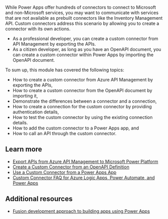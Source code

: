 While Power Apps offer hundreds of connectors to connect to Microsoft and non-Microsoft services, you may want to communicate with services that are not available as prebuilt connectors like the Inventory Management API. Custom connectors address this scenario by allowing you to create a connector with its own actions.

* As a professional developer, you can create a custom connector from API Management by exporting the APIs.
* As a citizen developer, as long as you have an OpenAPI document, you can create a custom connector within Power Apps by importing the OpenAPI document.

To sum up, this module has covered the following topics:

* How to create a custom connector from Azure API Management by exporting the APIs,
* How to create a custom connector from the OpenAPI document by importing it,
* Demonstrate the differences between a connector and a connection,
* How to create a connection for the custom connector by providing authentication details,
* How to test the custom connector by using the existing connection details.
* How to add the custom connector to a Power Apps app, and
* How to call an API through the custom connector.

## Learn more ##

* [Export APIs from Azure API Management to Microsoft Power Platform](https://docs.microsoft.com/azure/api-management/export-api-power-platform)
* [Create a Custom Connector from an OpenAPI Definition](https://docs.microsoft.com/connectors/custom-connectors/define-openapi-definition)
* [Use a Custom Connector from a Power Apps App](https://docs.microsoft.com/connectors/custom-connectors/use-custom-connector-powerapps)
* [Custom Connector FAQ for Azure Logic Apps, Power Automate, and Power Apps](https://docs.microsoft.com/connectors/custom-connectors/faq)


## Additional resources ##

* [Fusion development approach to building apps using Power Apps](https://aka.ms/fusiondevbook)
